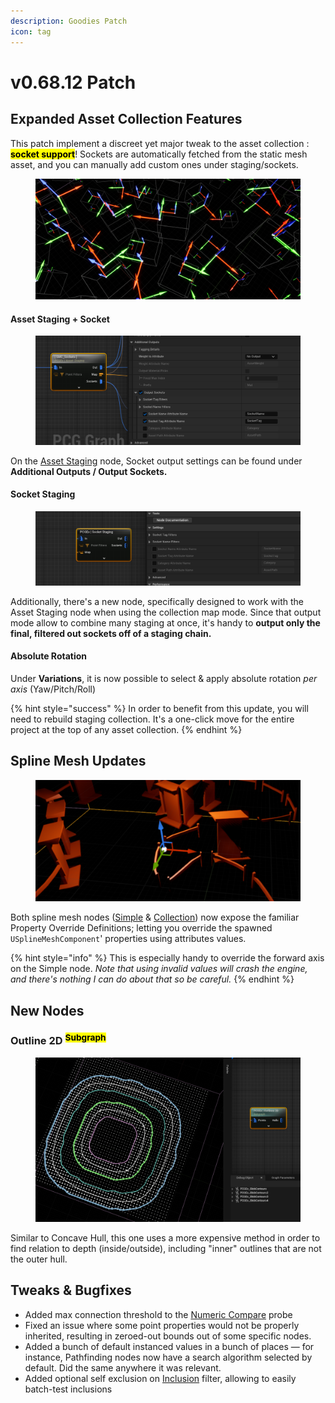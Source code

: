 ```yaml
---
description: Goodies Patch
icon: tag
---
```


# v0.68.12 Patch

## Expanded Asset Collection Features

This patch implement a discreet yet major tweak to the asset collection : <mark style="color:$success;">**socket support**</mark>! Sockets are automatically fetched from the static mesh asset, and you can manually add custom ones under staging/sockets.

<figure><img src="../../.gitbook/assets/image (78).png" alt=""><figcaption></figcaption></figure>

#### Asset Staging + Socket

<figure><img src="../../.gitbook/assets/image (74).png" alt=""><figcaption></figcaption></figure>

On the [Asset Staging](../../node-library/assets-management/asset-staging/) node, Socket output settings can be found under **Additional Outputs / Output Sockets.**

#### Socket Staging

<figure><img src="../../.gitbook/assets/image (75).png" alt=""><figcaption></figcaption></figure>

Additionally, there's a new node, specifically designed to work with the Asset Staging node when using the collection map mode. Since that output mode allow to combine many staging at once, it's handy to **output only the final, filtered out sockets off of a staging chain.**

#### Absolute Rotation

Under **Variations**, it is now possible to select & apply absolute rotation _per axis_ (Yaw/Pitch/Roll)

{% hint style="success" %}
In order to benefit from this update, you will need to rebuild staging collection. It's a one-click move for the entire project at the top of any asset collection.
{% endhint %}

## Spline Mesh Updates

<figure><img src="../../.gitbook/assets/image (76).png" alt=""><figcaption></figcaption></figure>

Both spline mesh nodes ([Simple](../../node-library/paths/spline-mesh/spline-mesh-simple.md) & [Collection](../../node-library/paths/spline-mesh/)) now expose the familiar Property Override Definitions; letting you override the spawned `USplineMeshComponent`' properties using attributes values.

{% hint style="info" %}
This is especially handy to override the forward axis on the Simple node. _Note that using invalid values will crash the engine, and there's nothing I can do about that so be careful._
{% endhint %}

## New Nodes

### Outline 2D <sup><mark style="color:$warning;">Subgraph<mark style="color:$warning;"></sup>

<figure><img src="../../.gitbook/assets/image (77).png" alt=""><figcaption></figcaption></figure>

Similar to Concave Hull, this one uses a more expensive method in order to find relation to depth (inside/outside), including "inner" outlines that are not the outer hull.

## Tweaks & Bugfixes

* Added max connection threshold to the [Numeric Compare](../../node-library/clusters/connect-points/probe-compare.md) probe
* Fixed an issue where some point properties would not be properly inherited, resulting in zeroed-out bounds out of some specific nodes.
* Added a bunch of default instanced values in a bunch of places — for instance, Pathfinding nodes now have a search algorithm selected by default. Did the same anywhere it was relevant.
* Added optional self exclusion on [Inclusion](../../node-library/filters/filters-points/spatial/inclusion.md) filter, allowing to easily batch-test inclusions
